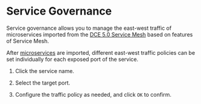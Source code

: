 # Service Governance

Service governance allows you to manage the east-west traffic of microservices imported from the [DCE 5.0 Service Mesh](../../mspider/intro/index.md) based on features of Service Mesh.

After [microservices](service.md) are imported, different east-west traffic policies can be set individually for each exposed port of the service.

1. Click the service name.

    <!--![](../images/cloudms-traffic01.png)-->

2. Select the target port.

    <!--![](../images/cloudms-traffic02.png)-->

3. Configure the traffic policy as needed, and click `OK` to confirm.

<!-- Specific descriptions of each policy will be added later -->